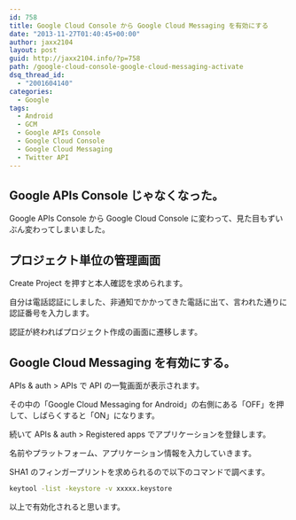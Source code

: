 ```yaml
---
id: 758
title: Google Cloud Console から Google Cloud Messaging を有効にする
date: "2013-11-27T01:40:45+00:00"
author: jaxx2104
layout: post
guid: http://jaxx2104.info/?p=758
path: /google-cloud-console-google-cloud-messaging-activate
dsq_thread_id:
  - "2001604140"
categories:
  - Google
tags:
  - Android
  - GCM
  - Google APIs Console
  - Google Cloud Console
  - Google Cloud Messaging
  - Twitter API
---
```

## Google APIs Console じゃなくなった。

Google APIs Console から Google Cloud Console に変わって、見た目もずいぶん変わってしまいました。

## プロジェクト単位の管理画面

Create Project を押すと本人確認を求められます。

自分は電話認証にしました、非通知でかかってきた電話に出て、言われた通りに認証番号を入力します。

<!--more-->

認証が終わればプロジェクト作成の画面に遷移します。

## Google Cloud Messaging を有効にする。

APIs & auth > APIs で API の一覧画面が表示されます。

その中の「Google Cloud Messaging for Android」の右側にある「OFF」を押して、しばらくすると「ON」になります。



続いて APIs & auth > Registered apps でアプリケーションを登録します。

名前やプラットフォーム、アプリケーション情報を入力していきます。

SHA1 のフィンガープリントを求められるので以下のコマンドで調べます。

```sh
keytool -list -keystore -v xxxxx.keystore
```

以上で有効化されると思います。
